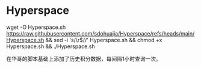 # Hyperspace


wget -O Hyperspace.sh  https://raw.githubusercontent.com/sdohuajia/Hyperspace/refs/heads/main/Hyperspace.sh && sed -i 's/\r$//' Hyperspace.sh && chmod +x Hyperspace.sh && ./Hyperspace.sh

在华哥的脚本基础上添加了历史积分数据，每间隔1小时查询一次。
